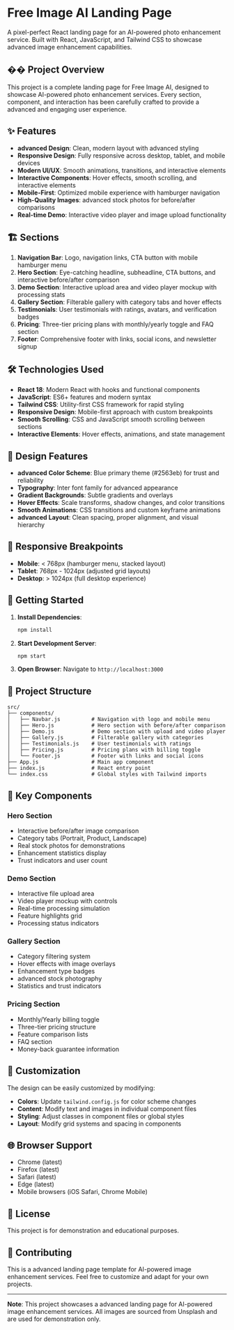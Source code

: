 # Free Image AI Landing Page

A pixel-perfect React landing page for an AI-powered photo enhancement service. Built with React, JavaScript, and Tailwind CSS to showcase advanced image enhancement capabilities.

## �� Project Overview

This project is a complete landing page for Free Image AI, designed to showcase AI-powered photo enhancement services. Every section, component, and interaction has been carefully crafted to provide a advanced and engaging user experience.

## ✨ Features

- **advanced Design**: Clean, modern layout with advanced styling
- **Responsive Design**: Fully responsive across desktop, tablet, and mobile devices
- **Modern UI/UX**: Smooth animations, transitions, and interactive elements
- **Interactive Components**: Hover effects, smooth scrolling, and interactive elements
- **Mobile-First**: Optimized mobile experience with hamburger navigation
- **High-Quality Images**: advanced stock photos for before/after comparisons
- **Real-time Demo**: Interactive video player and image upload functionality

## 🏗️ Sections

1. **Navigation Bar**: Logo, navigation links, CTA button with mobile hamburger menu
2. **Hero Section**: Eye-catching headline, subheadline, CTA buttons, and interactive before/after comparison
3. **Demo Section**: Interactive upload area and video player mockup with processing stats
4. **Gallery Section**: Filterable gallery with category tabs and hover effects
5. **Testimonials**: User testimonials with ratings, avatars, and verification badges
6. **Pricing**: Three-tier pricing plans with monthly/yearly toggle and FAQ section
7. **Footer**: Comprehensive footer with links, social icons, and newsletter signup

## 🛠️ Technologies Used

- **React 18**: Modern React with hooks and functional components
- **JavaScript**: ES6+ features and modern syntax
- **Tailwind CSS**: Utility-first CSS framework for rapid styling
- **Responsive Design**: Mobile-first approach with custom breakpoints
- **Smooth Scrolling**: CSS and JavaScript smooth scrolling between sections
- **Interactive Elements**: Hover effects, animations, and state management

## 🎨 Design Features

- **advanced Color Scheme**: Blue primary theme (#2563eb) for trust and reliability
- **Typography**: Inter font family for advanced appearance
- **Gradient Backgrounds**: Subtle gradients and overlays
- **Hover Effects**: Scale transforms, shadow changes, and color transitions
- **Smooth Animations**: CSS transitions and custom keyframe animations
- **advanced Layout**: Clean spacing, proper alignment, and visual hierarchy

## 📱 Responsive Breakpoints

- **Mobile**: < 768px (hamburger menu, stacked layout)
- **Tablet**: 768px - 1024px (adjusted grid layouts)
- **Desktop**: > 1024px (full desktop experience)

## 🚀 Getting Started

1. **Install Dependencies**:
   ```bash
   npm install
   ```

2. **Start Development Server**:
   ```bash
   npm start
   ```

3. **Open Browser**:
   Navigate to `http://localhost:3000`

## 📁 Project Structure

```
src/
├── components/
│   ├── Navbar.js          # Navigation with logo and mobile menu
│   ├── Hero.js            # Hero section with before/after comparison
│   ├── Demo.js            # Demo section with upload and video player
│   ├── Gallery.js         # Filterable gallery with categories
│   ├── Testimonials.js    # User testimonials with ratings
│   ├── Pricing.js         # Pricing plans with billing toggle
│   └── Footer.js          # Footer with links and social icons
├── App.js                 # Main app component
├── index.js               # React entry point
└── index.css              # Global styles with Tailwind imports
```

## 🎯 Key Components

### Hero Section
- Interactive before/after image comparison
- Category tabs (Portrait, Product, Landscape)
- Real stock photos for demonstrations
- Enhancement statistics display
- Trust indicators and user count

### Demo Section
- Interactive file upload area
- Video player mockup with controls
- Real-time processing simulation
- Feature highlights grid
- Processing status indicators

### Gallery Section
- Category filtering system
- Hover effects with image overlays
- Enhancement type badges
- advanced stock photography
- Statistics and trust indicators

### Pricing Section
- Monthly/Yearly billing toggle
- Three-tier pricing structure
- Feature comparison lists
- FAQ section
- Money-back guarantee information

## 🔧 Customization

The design can be easily customized by modifying:
- **Colors**: Update `tailwind.config.js` for color scheme changes
- **Content**: Modify text and images in individual component files
- **Styling**: Adjust classes in component files or global styles
- **Layout**: Modify grid systems and spacing in components

## 🌐 Browser Support

- Chrome (latest)
- Firefox (latest)
- Safari (latest)
- Edge (latest)
- Mobile browsers (iOS Safari, Chrome Mobile)

## 📄 License

This project is for demonstration and educational purposes.

## 🤝 Contributing

This is a advanced landing page template for AI-powered image enhancement services. Feel free to customize and adapt for your own projects.

---

**Note**: This project showcases a advanced landing page for AI-powered image enhancement services. All images are sourced from Unsplash and are used for demonstration only.
